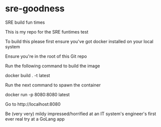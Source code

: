 # sre-goodness
SRE build fun times

This is my repo for the SRE funtimes test

To build this please first ensure you've got docker installed on your local system

Ensure you're in the root of this Git repo

Run the following command to build the image

docker build . -t latest

Run the next command to spawn the container

docker run -p 8080:8080 latest

Go to http://localhost:8080

Be (very very) mildy impressed/horrified at an IT system's engineer's first ever real try at a GoLang app
